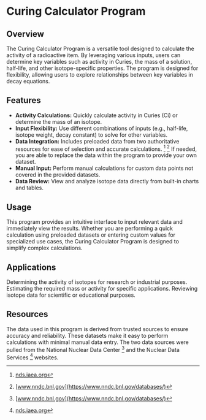 # Curing Calculator Program
## Overview
The Curing Calculator Program is a versatile tool designed to calculate the activity of a radioactive item. By leveraging various inputs, users can determine key variables such as activity in Curies, the mass of a solution, half-life, and other isotope-specific properties. The program is designed for flexibility, allowing users to explore relationships between key variables in decay equations.

## Features
- **Activity Calculations:** Quickly calculate activity in Curies (Ci) or determine the mass of an isotope.
- **Input Flexibility:** Use different combinations of inputs (e.g., half-life, isotope weight, decay constant) to solve for other variables.
- **Data Integration:** Includes preloaded data from two authoritative resources for ease of selection and accurate calculations. [^1] [^2]
    If needed, you are able to replace the data within the program to provide your own dataset.
- **Manual Input:** Perform manual calculations for custom data points not covered in the provided datasets.
- **Data Review:** View and analyze isotope data directly from built-in charts and tables.

## Usage
This program provides an intuitive interface to input relevant data and immediately view the results. Whether you are performing a quick calculation using preloaded datasets or entering custom values for specialized use cases, the Curing Calculator Program is designed to simplify complex calculations.

## Applications
Determining the activity of isotopes for research or industrial purposes.
Estimating the required mass or activity for specific applications.
Reviewing isotope data for scientific or educational purposes.

## Resources
The data used in this program is derived from trusted sources to ensure accuracy and reliability. These datasets make it easy to perform calculations with minimal manual data entry. The two data sources were pulled from the National Nuclear Data Center [^2] and the Nuclear Data Services [^1] websites.
[^1]: [nds.iaea.org](https://www-nds.iaea.org/relnsd/vcharthtml/api_v0_guide.html)
[^2]: [www.nndc.bnl.gov](https://www.nndc.bnl.gov/databases/)